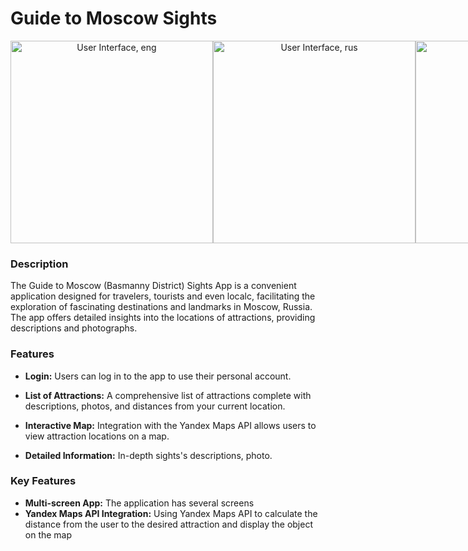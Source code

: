 # Guide to Moscow Sights



<div align="center" style="display: flex; justify-content: space-between;">
    <img src="https://github.com/frelikhmax/Guide-to-Moscow-Sights/assets/112934628/7589a2b7-8802-4063-b98c-9317109d8ee4" alt="User Interface, eng" width="324">
    <img src="https://github.com/frelikhmax/Guide-to-Moscow-Sights/assets/112934628/ae99a690-7cf9-4fa3-9ba3-75e84c9ef5d4" alt="User Interface, rus" width="324">
    <img src="https://github.com/frelikhmax/Guide-to-Moscow-Sights/assets/112934628/c2c55a01-6fd3-4fc6-9f8f-41d62deabaf8" alt="User Interface, eng" width="324">
</div>


### Description
The Guide to Moscow (Basmanny District) Sights App is a convenient application designed for travelers, tourists and even localc, facilitating the exploration of fascinating destinations and landmarks in Moscow, Russia. The app offers detailed insights into the locations of attractions, providing descriptions and photographs.

### Features
- **Login:** Users can log in to the app to use their personal account.

- **List of Attractions:** A comprehensive list of attractions complete with descriptions, photos, and distances from your current location.

- **Interactive Map:** Integration with the Yandex Maps API allows users to view attraction locations on a map.

- **Detailed Information:** In-depth sights's descriptions, photo.

### Key Features
- **Multi-screen App:** The application has several screens
- **Yandex Maps API Integration:** Using Yandex Maps API to calculate the distance from the user to the desired attraction and display the object on the map
